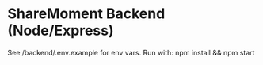 # ShareMoment Backend (Node/Express)
See /backend/.env.example for env vars. Run with: npm install && npm start
